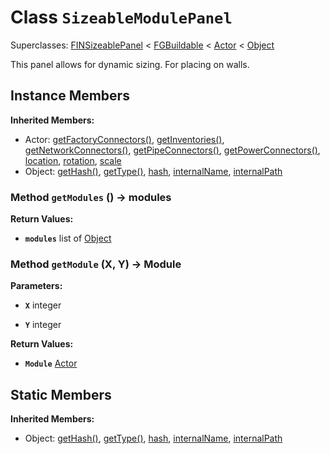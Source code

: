 # Class <code>SizeableModulePanel</code>

Superclasses: <a href="FINSizeablePanel.md">FINSizeablePanel</a> < <a href="FGBuildable.md">FGBuildable</a> < <a href="Actor.md">Actor</a> < <a href="Object.md">Object</a>

This panel allows for dynamic sizing. For placing on walls.
## Instance Members
<b>Inherited Members:</b>
- Actor: <a href="Actor.md#getFactoryConnectors">getFactoryConnectors()</a>, <a href="Actor.md#getInventories">getInventories()</a>, <a href="Actor.md#getNetworkConnectors">getNetworkConnectors()</a>, <a href="Actor.md#getPipeConnectors">getPipeConnectors()</a>, <a href="Actor.md#getPowerConnectors">getPowerConnectors()</a>, <a href="Actor.md#location">location</a>, <a href="Actor.md#rotation">rotation</a>, <a href="Actor.md#scale">scale</a>
- Object: <a href="Object.md#getHash">getHash()</a>, <a href="Object.md#getType">getType()</a>, <a href="Object.md#hash">hash</a>, <a href="Object.md#internalName">internalName</a>, <a href="Object.md#internalPath">internalPath</a>
### Method <code>getModules</code> () → modules



<b>Return Values:</b>

- <code><b>modules</b></code> list of <a href="Object.md">Object</a>

  
### Method <code>getModule</code> (X, Y) → Module


<b>Parameters:</b>

- <code><b>X</b></code> integer

  
- <code><b>Y</b></code> integer

  

<b>Return Values:</b>

- <code><b>Module</b></code> <a href="Actor.md">Actor</a>

  
## Static Members
<b>Inherited Members:</b>
- Object: <a href="Object.md#getHash">getHash()</a>, <a href="Object.md#getType">getType()</a>, <a href="Object.md#hash">hash</a>, <a href="Object.md#internalName">internalName</a>, <a href="Object.md#internalPath">internalPath</a>
